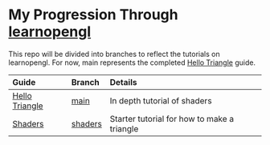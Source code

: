 # My Progression Through [learnopengl](https://learnopengl.com)

This repo will be divided into branches to reflect the tutorials on learnopengl. For now, main represents the completed [Hello Triangle](https://learnopengl.com/Getting-started/Hello-Triangle) guide.

|Guide           |Branch          |Details
|:-----------    |:-----------    |:----------
|[Hello Triangle]|[main]          | In depth tutorial of shaders
|[Shaders]       |[shaders]       | Starter tutorial for how to make a triangle

[Hello Triangle]: https://learnopengl.com/Getting-started/Hello-Triangle "Hello Triangle Guide"
[Shaders]: https://learnopengl.com/Getting-started/Shaders "Shaders guide"

[main]: https://github.com/RyanRio/learningopengl/tree/main "main branch"
[shaders]: https://github.com/RyanRio/learningopengl/tree/shaders "/tree/shaders"
